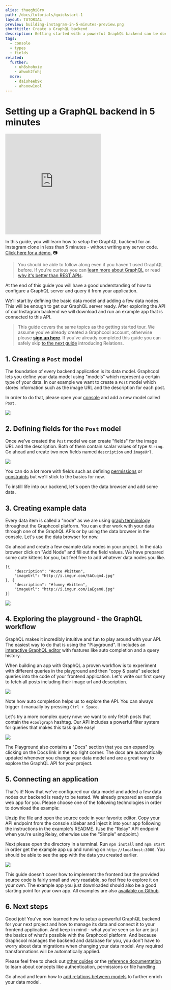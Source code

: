 ```yaml
---
alias: thaeghi8ro
path: /docs/tutorials/quickstart-1
layout: TUTORIAL
preview: building-instagram-in-5-minutes-preview.png
shorttitle: Create a GraphQL backend
description: Getting started with a powerful GraphQL backend can be done in a few minutes with Graphcool.
tags:
  - console
  - types
  - fields
related:
  further:
    - uh8shohxie
    - ahwoh2fohj
  more:
    - daisheeb9x
    - ahsoow1ool
---
```


# Setting up a GraphQL backend in 5 minutes

<iframe height="315" src="https://www.youtube.com/embed/SooujCyMHe4" frameborder="0" allowfullscreen></iframe>

In this guide, you will learn how to setup the GraphQL backend for an Instagram clone in less than 5 minutes - without writing any server code. [Click here for a demo.](http://instacat.surge.sh) 📷

> You should be able to follow along even if you haven't used GraphQL before. If you're curious you can [learn more about GraphQL](https://learngraphql.com/) or read [why it's better than REST APIs](https://medium.com/apollo-stack/why-graphql-is-the-future-3bec28193807).

At the end of this guide you will have a good understanding of how to configure a GraphQL server and query it from your application.

We'll start by defining the basic data model and adding a few data nodes. This will be enough to get our GraphQL server ready. After exploring the API of our Instagram backend we will download and run an example app that is connected to this API.

> This guide covers the same topics as the getting started tour. We assume you've already created a Graphcool account, otherwise please **[sign up here](https://console.graph.cool/signup)**. If you've already completed this guide you can safely skip [to the next guide](!alias-daisheeb9x) introducing Relations.

## 1. Creating a `Post` model

The foundation of every backend application is its data model. Graphcool lets you define your data model using "models" which represent a certain type of your data. In our example we want to create a `Post` model which stores information such as the image URL and the description for each post.

In order to do that, please open your [console](https://console.graph.cool) and add a new model called `Post`.

![](../../images/building-instagram-in-5-minutes-model.gif)

## 2. Defining fields for the `Post` model

Once we've created the `Post` model we can create "fields" for the image URL and the description. Both of them contain scalar values of type `String`. Go ahead and create two new fields named `description` and `imageUrl`.

![](../../images/building-instagram-in-5-minutes-field.gif)

You can do a lot more with fields such as defining [permissions](!alias-iegoo0heez) or [constraints](!alias-teizeit5se#unique) but we'll stick to the basics for now.

To instill life into our backend, let's open the data browser and add some data.

## 3. Creating example data

Every data item is called a "node" as we are using [graph terminology](!alias-ahsoow1ool) throughout the Graphcool platform. You can either work with your data through one of the GraphQL APIs or by using the data browser in the console. Let's use the data browser for now.

Go ahead and create a few example data nodes in your project. In the data browser click on "Add Node" and fill out the field values. We have prepared some cute kittens for you, but feel free to add whatever data nodes you like.

```
[{
	"description": "#cute #kitten",
	"imageUrl": "http://i.imgur.com/5ACuqm4.jpg"
}, {
	"description": "#funny #kitten",
	"imageUrl": "http://i.imgur.com/1aEgam8.jpg"
}]
```

![](../../images/building-instagram-in-5-minutes-data.gif)

## 4. Exploring the playground - the GraphQL workflow

GraphQL makes it incredibly intuitive and fun to play around with your API. The easiest way to do that is using the "Playground". It includes an [interactive GraphQL editor](https://github.com/graphql/graphiql) with features like auto completion and a query history.

When building an app with GraphQL a proven workflow is to experiment with different queries in the playground and then "copy & paste" selected queries into the code of your frontend application. Let's write our first query to fetch all posts including their image url and description.

![](../../images/playground1.gif)

Note how auto completion helps us to explore the API. You can always trigger it manually by pressing `Ctrl + Space`.

Let's try a more complex query now: we want to only fetch posts that contain the `#coolgraph` hashtag. Our API includes a powerful filter system for queries that makes this task quite easy!

![](../../images/playground2.gif)

The Playground also contains a "Docs" section that you can expand by clicking on the Docs link in the top right corner. The docs are automatically updated whenever you change your data model and are a great way to explore the GraphQL API for your project.

## 5. Connecting an application

That's it! Now that we've configured our data model and added a few data nodes our backend is ready to be tested. We already prepared an example web app for you. Please choose one of the following technologies in order to download the example:

<!-- __INJECT_GRAPHCOOL_SIGNUP__ -->

Unzip the file and open the source code in your favorite editor. Copy your API endpoint from the console sidebar and inject it into your app following the instructions in the example's README. (Use the "Relay" API endpoint when you're using Relay, otherwise use the "Simple" endpoint.)

Next please open the directory in a terminal. Run `npm install` and `npm start` in order get the example app up and running on `http://localhost:3000`. You should be able to see the app with the data you created earlier.

![](../../images/building-instagram-in-5-minutes-example.gif)

This guide doesn't cover how to implement the frontend but the provided source code is fairly small and very readable, so feel free to explore it on your own. The example app you just downloaded should also be a good starting point for your own app. All examples are also [available on Github](https://github.com/graphcool-examples).

## 6. Next steps

Good job! You've now learned how to setup a powerful GraphQL backend for your next project and how to manage its data and connect it to your frontend application. And keep in mind - what you've seen so far are just the basics of what's possible with the Graphcool platform.
And because Graphcool manages the backend and database for you, you don't have to worry about data migrations when changing your data model. Any required transformations will be automatically applied.

Please feel free to check out [other guides](/docs/tutorials) or the [reference documentation](/docs/reference) to learn about concepts like authentication, permissions or file handling.

Go ahead and learn how to [add relations between models](!alias-daisheeb9x) to further enrich your data model.
